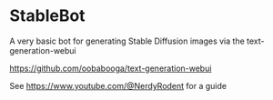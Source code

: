 # StableBot
A very basic bot for generating Stable Diffusion images via the text-generation-webui

https://github.com/oobabooga/text-generation-webui

See https://www.youtube.com/@NerdyRodent for a guide
